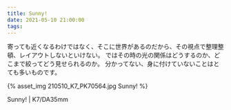 ```yaml
---
title: Sunny!
date: 2021-05-10 21:00:00
tags:
---
```


寄っても近くなるわけではなく、そこに世界があるのだから、その視点で整理整頓、レイアウトしないといけない。
ではその時の光の関係はどうするのか、どこまで絞ってどう見せられるのか。
分かってない、身に付けていないことはとても多いものです。

{% asset_img 210510_K7_PK70564.jpg Sunny! %}

Sunny! | K7/DA35mm